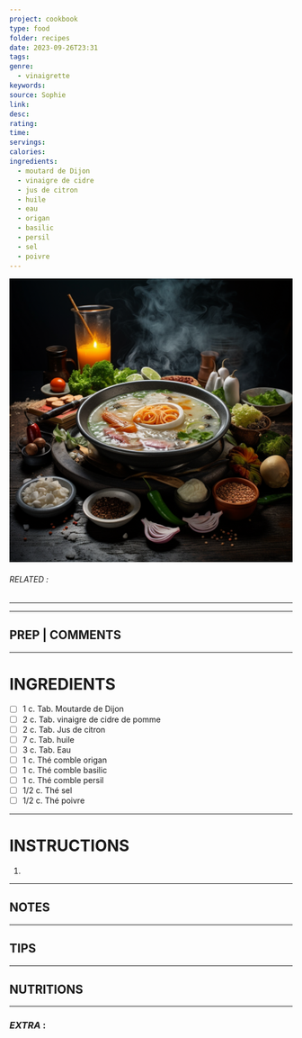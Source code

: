 ```yaml
---
project: cookbook
type: food
folder: recipes
date: 2023-09-26T23:31
tags: 
genre:
  - vinaigrette
keywords: 
source: Sophie
link: 
desc: 
rating: 
time: 
servings: 
calories: 
ingredients:
  - moutard de Dijon
  - vinaigre de cidre
  - jus de citron
  - huile
  - eau
  - origan
  - basilic
  - persil
  - sel
  - poivre
---
```


![IMAGE](_default.png)

###### *RELATED* : 
---


---
## PREP | COMMENTS



---
# INGREDIENTS

- [ ] 1 c. Tab. Moutarde de Dijon
- [ ] 2 c. Tab. vinaigre de cidre de pomme
- [ ] 2 c. Tab. Jus de citron
- [ ] 7 c. Tab. huile 
- [ ] 3 c. Tab. Eau
- [ ] 1 c. Thé comble origan
- [ ] 1 c. Thé comble basilic
- [ ] 1 c. Thé comble persil 
- [ ] 1/2 c. Thé sel
- [ ] 1/2 c. Thé poivre

---
# INSTRUCTIONS

1. 

---
## NOTES



---
## TIPS



---
## NUTRITIONS



---
### *EXTRA* :



